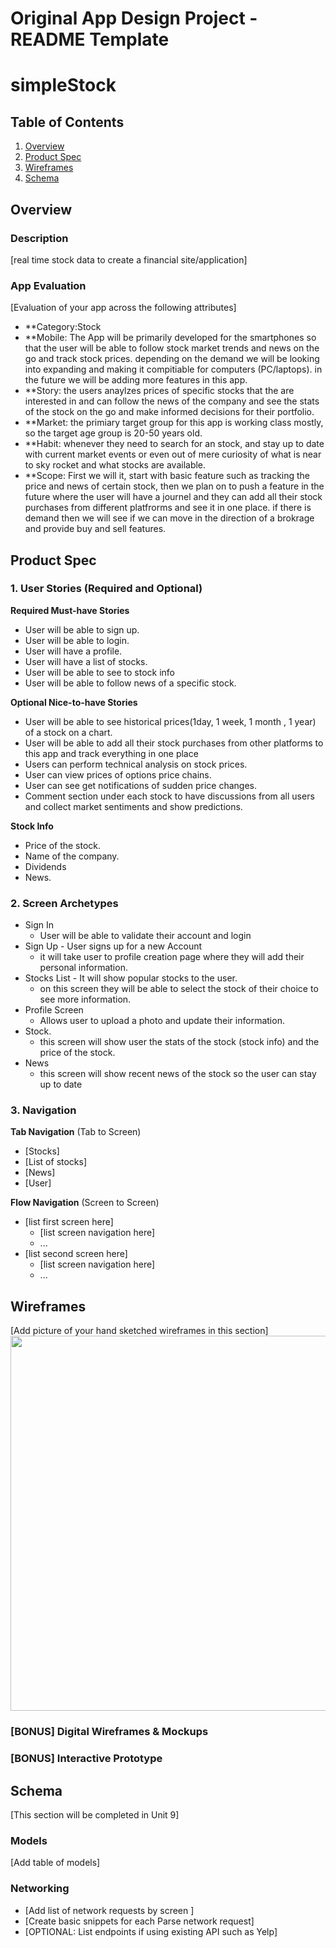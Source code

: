 Original App Design Project - README Template
===

# simpleStock

## Table of Contents
1. [Overview](#Overview)
1. [Product Spec](#Product-Spec)
1. [Wireframes](#Wireframes)
2. [Schema](#Schema)

## Overview
### Description
[real time stock data to create a financial site/application]

### App Evaluation
[Evaluation of your app across the following attributes]
- **Category:Stock
- **Mobile: The App will be primarily developed for the smartphones so that the user will be able to follow stock market trends and news on the go and track stock prices. depending on the demand we will be looking into expanding and making it compitiable for computers (PC/laptops). in the future we will be adding more features in this app.
- **Story: the users anaylzes prices of specific stocks that the are interested in and can follow the news of the company and see the stats of the stock on the go and make informed decisions for their portfolio.
- **Market: the primiary target group for this app is working class mostly, so the target age group is 20-50 years old.
- **Habit: whenever they need to search for an stock, and stay up to date with current market events or even out of mere curiosity of what is near to sky rocket and what stocks are available.
- **Scope: First we will it, start with basic feature such as tracking the price and news of certain stock, then we plan on to push a feature in the future where the user will have a journel and they can add all their stock purchases from different platfrorms and see it in one place. if there is demand then we will see if we can move in the direction of a brokrage and provide buy and sell features.

## Product Spec

### 1. User Stories (Required and Optional)

**Required Must-have Stories**
* User will be able to sign up. 
* User will be able to login.
* User will have a profile.
* User will have a list of stocks.
* User will be able to see to stock info
* User will be able to follow news of a specific stock.



**Optional Nice-to-have Stories**
* User will be able to see historical prices(1day, 1 week, 1 month , 1 year) of a stock on a chart.
* User will be able to add all their stock purchases from other platforms to this app and track everything in one place
* Users can perform technical analysis on stock prices.
* User can view prices of options price chains.
* User can see get notifications of sudden price changes.
* Comment section under each stock to have discussions from all users and collect market sentiments and show predictions.


**Stock Info**

* Price of the stock. 
* Name of the company. 
* Dividends  
* News. 




### 2. Screen Archetypes
* Sign In 
   * User will be able to validate their account and login
* Sign Up - User signs up for a new Account
   * it will take user to profile creation page where they will add their personal information.
* Stocks List - It will show popular stocks to the user.
   * on this screen they will be able to select the stock of their choice to see more information.
* Profile Screen 
   * Allows user to upload a photo and update their information.
* Stock.
   * this screen will show user the stats of the stock (stock info) and the price of the stock.
* News 
   * this screen will show recent news of the stock so the user can stay up to date


### 3. Navigation

**Tab Navigation** (Tab to Screen)

* [Stocks]
* [List of stocks]
* [News]
* [User]

**Flow Navigation** (Screen to Screen)

* [list first screen here]
   * [list screen navigation here]
   * ...
* [list second screen here]
   * [list screen navigation here]
   * ...

## Wireframes
[Add picture of your hand sketched wireframes in this section]
<img src="YOUR_WIREFRAME_IMAGE_URL" width=600>

### [BONUS] Digital Wireframes & Mockups

### [BONUS] Interactive Prototype

## Schema 
[This section will be completed in Unit 9]
### Models
[Add table of models]
### Networking
- [Add list of network requests by screen ]
- [Create basic snippets for each Parse network request]
- [OPTIONAL: List endpoints if using existing API such as Yelp]
